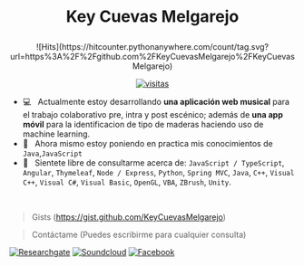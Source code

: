 <!--
**KeyCuevasMelgarejo/KeyCuevasMelgarejo** is a ✨ _special_ ✨ repository because its `README.md` (this file) appears on your GitHub profile.-->
# <p align="center">Key Cuevas Melgarejo</p>
<p align="center">
  ![Hits](https://hitcounter.pythonanywhere.com/count/tag.svg?url=https%3A%2F%2Fgithub.com%2FKeyCuevasMelgarejo%2FKeyCuevasMelgarejo)
  <!--<a href="https://github.com/KeyCuevasMelgarejo/KeyCuevasMelgarejo"><img src="https://readme-typing-svg.herokuapp.com?size=16&center=true&vCenter=true&width=480&lines=Bach.+en+Ingenieria+de+Sistemas+Computacionales;Desarrollador+Full+Stack;Desarrollador+Mobile;Windows+%26+Linux+App+Developer;Constantemente+Aprendiendo;Autodidacta"></a>-->
</p>
<p align="center">
  <a href="https://github.com/KeyCuevasMelgarejo/KeyCuevasMelgarejo">
    <img alt="visitas" title="Visitas Perfil GitHub" src="https://github-contador-visitas.herokuapp.com/"/></a>
</p>

  * 💻 &nbsp; Actualmente estoy desarrollando **una aplicación web musical** para el trabajo colaborativo pre, intra y post escénico; además de **una app móvil**     para la identificacion de tipo de maderas haciendo uso de machine learning.
  * 🌱 &nbsp; Ahora mismo estoy poniendo en practica mis conocimientos de `Java`,`JavaScript`
  * 💬 &nbsp; Sientete libre de consultarme acerca de:
  `JavaScript / TypeScript`, `Angular`, `Thymeleaf`, `Node / Express`, `Python`, `Spring MVC`, `Java`, `C++`, `Visual C++`, `Visual C#`, `Visual Basic`, `OpenGL`, `VBA`, `ZBrush`, `Unity`.
<br >

>Gists
(https://gist.github.com/KeyCuevasMelgarejo)

>Contáctame
(Puedes escribirme para cualquier consulta)

<a href="https://www.researchgate.net/profile/Key-Cuevas-Melgarejo"><img alt="Researchgate" title="Mis Investigaciones" src="https://shields.io/badge/-Researches-00ccbb.svg?&style=for-the-badge&logo=researchgate&logoColor=white"></a>
<a href="https://soundcloud.com/key-cuevas-melgarejo"><img alt="Soundcloud" title="Mi Musica" src="https://shields.io/badge/-Soundcloud-critical.svg?&style=for-the-badge&logo=soundcloud&logoColor=white"></a>
<a href="https://www.facebook.com/key.cuevasmelgarejo/"><img alt="Facebook" title="Social" src="https://shields.io/badge/-Facebook-blue.svg?&style=for-the-badge&logo=facebook&logoColor=white"></a>
<!-- ![Header](https://raw.githubusercontent.com/KeyCuevasMelgarejo/KeyCuevasMelgarejo/master/cabecera.png)-->
